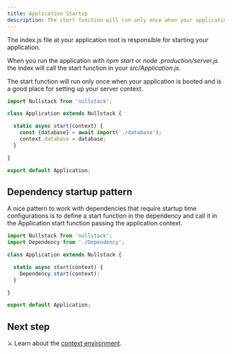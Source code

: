 ```yaml
---
title: Application Startup
description: The start function will run only once when your application is booted and is a good place for setting up your server context
---
```


The index.js file at your application root is responsible for starting your application.

When you run the application with *npm start* or *node .production/server.js* the index will call the start function in your *src/Application.js*.

The start function will run only once when your application is booted and is a good place for setting up your server context.

```jsx
import Nullstack from 'nullstack';

class Application extends Nullstack {

  static async start(context) {
    const {database} = await import('./database');
    context.database = database;
  }

}

export default Application;
```

## Dependency startup pattern

A nice pattern to work with dependencies that require startup time configurations is to define a start function in the dependency and call it in the Application start function passing the application context.

```jsx
import Nullstack from 'nullstack';
import Dependency from './Dependency';

class Application extends Nullstack {

  static async start(context) {
    Dependency.start(context);
  }

}

export default Application;
```

## Next step

⚔ Learn about the [context environment](/context-environment).